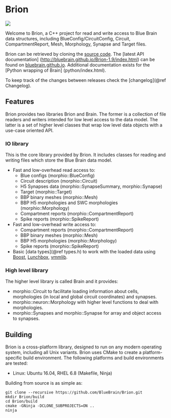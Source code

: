 # Brion

![](doc/BBPLOGO350.jpg)

Welcome to Brion, a C++ project for read and write access to Blue Brain data
structures, including BlueConfig/CircuitConfig, Circuit, CompartmentReport,
Mesh, Morphology, Synapse and Target files.

Brion can be retrieved by cloning the
[source code](https://github.com/BlueBrain/Brion.git).
The [latest API documentation]
(http://bluebrain.github.io/Brion-1.9/index.html) can be found on
[bluebrain.github.io](http://bluebrain.github.io).
Additional documentation exists for the [Python wrapping of Brain]
(python/index.html).

To keep track of the changes between releases check the [changelog](@ref Changelog).

## Features

Brion provides two libraries Brion and Brain. The former is a collection of file
readers and writers intended for low level access to the data model. The latter
is a set of higher level classes that wrap low level data objects with a
use-case oriented API.

### IO library

This is the core library provided by Brion. It includes classes for reading
and writing files which store the Blue Brain data model.

* Fast and low-overhead read access to:
  * Blue configs (morphio::BlueConfig)
  * Circuit description (morphio::Circuit)
  * H5 Synapses data (morphio::SynapseSummary, morphio::Synapse)
  * Target (morphio::Target)
  * BBP binary meshes (morphio::Mesh)
  * BBP H5 morphologies and SWC morphologies (morphio::Morphology)
  * Compartment reports (morphio::CompartmentReport)
  * Spike reports (morphio::SpikeReport)
* Fast and low-overhead write access to:
  * Compartment reports (morphio::CompartmentReport)
  * BBP binary meshes (morphio::Mesh)
  * BBP H5 morphologies (morphio::Morphology)
  * Spike reports (morphio::SpikeReport)
* Basic [data types](@ref types.h) to work with the loaded data using
  [Boost](http://www.boost.org/doc/libs),
  [Lunchbox](http://eyescale.github.io/Lunchbox-1.14/index.html),
  [vmmlib](http://eyescale.github.io/vmmlib-1.12/index.html).

### High level library

The higher level library is called Brain and it provides:

* morphio::Circuit to facilitate loading information about cells, morphologies (in
  local and global circuit coordinates) and synapses.
* morphio::neuron::Morphology with higher level functions to deal with
  morphologies.
* morphio::Synapses and morphio::Synapse for array and object access to synapses.

## Building

Brion is a cross-platform library, designed to run on any modern operating
system, including all Unix variants. Brion uses CMake to create a
platform-specific build environment. The following platforms and build
environments are tested:

* Linux: Ubuntu 16.04, RHEL 6.8 (Makefile, Ninja)

Building from source is as simple as:

    git clone --recursive https://github.com/BlueBrain/Brion.git
    mkdir Brion/build
    cd Brion/build
    cmake -GNinja -DCLONE_SUBPROJECTS=ON ..
    ninja
